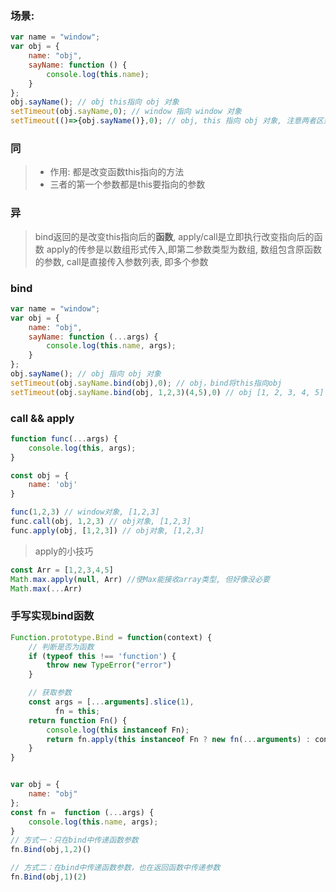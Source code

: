 ### 场景:
```js
var name = "window";
var obj = {
    name: "obj",
    sayName: function () {
        console.log(this.name);
    }
};
obj.sayName(); // obj this指向 obj 对象
setTimeout(obj.sayName,0); // window 指向 window 对象
setTimeout(()=>{obj.sayName()},0); // obj, this 指向 obj 对象, 注意两者区别
```

### 同
> - 作用: 都是改变函数this指向的方法
> - 三者的第一个参数都是this要指向的参数

### 异
> bind返回的是改变this指向后的**函数**, apply/call是立即执行改变指向后的函数
> apply的传参是以数组形式传入,即第二参数类型为数组, 数组包含原函数的参数, call是直接传入参数列表, 即多个参数

### bind
```js
var name = "window";
var obj = {
    name: "obj",
    sayName: function (...args) {
        console.log(this.name, args);
    }
};
obj.sayName(); // obj 指向 obj 对象
setTimeout(obj.sayName.bind(obj),0); // obj，bind将this指向obj
setTimeout(obj.sayName.bind(obj, 1,2,3)(4,5),0) // obj [1, 2, 3, 4, 5] bind可以分多次传参
```


### call && apply
```js
function func(...args) {
    console.log(this, args);
}

const obj = {
    name: 'obj'
}

func(1,2,3) // window对象, [1,2,3]
func.call(obj, 1,2,3) // obj对象, [1,2,3]
func.apply(obj, [1,2,3]) // obj对象, [1,2,3]
```
> apply的小技巧
```js
const Arr = [1,2,3,4,5]
Math.max.apply(null, Arr) //使Max能接收array类型, 但好像没必要
Math.max(...Arr)
```

### 手写实现bind函数
```js
Function.prototype.Bind = function(context) {
    // 判断是否为函数
    if (typeof this !== 'function') {
        throw new TypeError("error")
    }

    // 获取参数
    const args = [...arguments].slice(1),
          fn = this;
    return function Fn() {
        console.log(this instanceof Fn);
        return fn.apply(this instanceof Fn ? new fn(...arguments) : context, args.concat(...arguments))
    }
}


var obj = {
    name: "obj"
};
const fn =  function (...args) {
    console.log(this.name, args);
}
// 方式一：只在bind中传递函数参数
fn.Bind(obj,1,2)()

// 方式二：在bind中传递函数参数，也在返回函数中传递参数
fn.Bind(obj,1)(2)
```